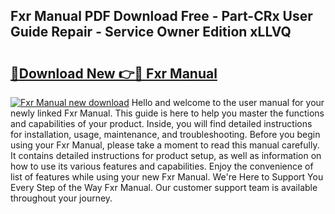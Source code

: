 ## Fxr Manual PDF Download Free - Part-CRx User Guide Repair - Service Owner Edition xLLVQ

# <h2><a href="http://bc62605.oget.top/?id=Fxr+Manual">🔗Download New 👉🔴 Fxr Manual</a></h2>

[![Fxr Manual new download](https://i.imgur.com/5g1atiW.png)](http://bc62605.oget.top/?id=Fxr+Manual)
Hello and welcome to the user manual for your newly linked Fxr Manual. This guide is here to help you master the functions and capabilities of your product. Inside, you will find detailed instructions for installation, usage, maintenance, and troubleshooting. Before you begin using your Fxr Manual, please take a moment to read this manual carefully. It contains detailed instructions for product setup, as well as information on how to use its various features and capabilities. Enjoy the convenience of list of features while using your new Fxr Manual. We're Here to Support You Every Step of the Way Fxr Manual. Our customer support team is available throughout your journey.
